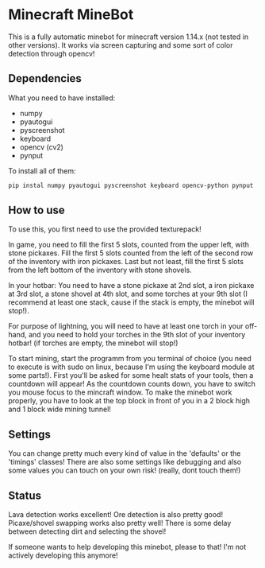 # Minecraft MineBot

This is a fully automatic minebot for minecraft version 1.14.x (not tested in other versions).
It works via screen capturing and some sort of color detection through opencv!


## Dependencies
What you need to have installed:

+ numpy
+ pyautogui
+ pyscreenshot
+ keyboard
+ opencv (cv2)
+ pynput

To install all of them:

```bash
pip instal numpy pyautogui pyscreenshot keyboard opencv-python pynput
```

## How to use

To use this, you first need to use the provided texturepack!

In game, you need to fill the first 5 slots, counted from the upper left, with stone pickaxes.
Fill the first 5 slots counted from the left of the second row of the inventory with iron pickaxes.
Last but not least, fill the first 5 slots from the left bottom of the inventory with stone shovels.

In your hotbar:
You need to have a stone pickaxe at 2nd slot,
a iron pickaxe at 3rd slot,
a stone shovel at 4th slot,
and some torches at your 9th slot (I recommend at least one stack, cause if the stack is empty, the minebot will stop!).

For purpose of lightning, you will need to have at least one torch in your off-hand,
and you need to hold your torches in the 9th slot of your inventory hotbar!
(if torches are empty, the minebot will stop!)

To start mining, start the programm from you terminal of choice
(you need to execute is with sudo on linux, because I'm using the keyboard module at some parts!).
First you'll be asked for some healt stats of your tools, then a countdown will appear!
As the countdown counts down, you have to switch you mouse focus to the mincraft window.
To make the minebot work properly,
you have to look at the top block in front of you in a 2 block high and 1 block wide mining tunnel!


## Settings

You can change pretty much every kind of value in the 'defaults' or the 'timings' classes!
There are also some settings like debugging and also some values you can touch on your own risk!
(really, dont touch them!)


## Status
Lava detection works excellent!
Ore detection is also pretty good!
Picaxe/shovel swapping works also pretty well!
There is some delay between detecting dirt and selecting the shovel!

If someone wants to help developing this minebot, please to that!
I'm not actively developing this anymore!
